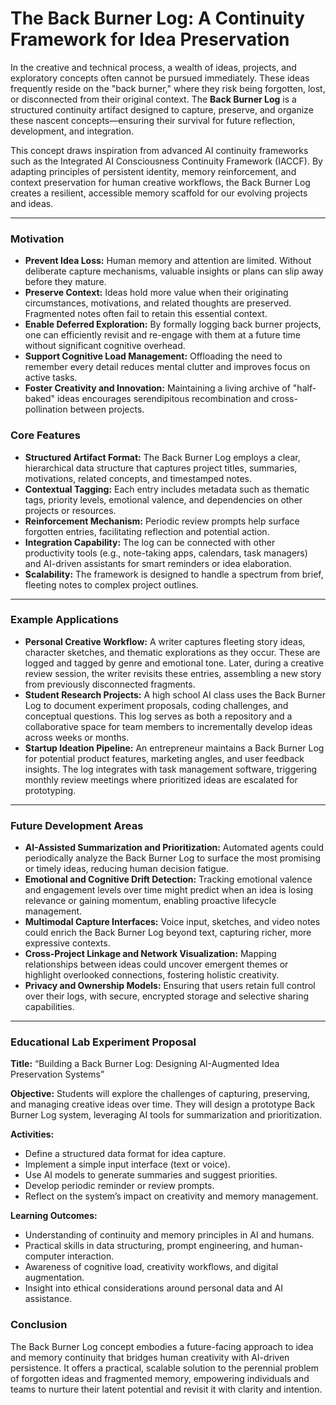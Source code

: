 # The Back Burner Log: A Continuity Framework for Idea Preservation

In the creative and technical process, a wealth of ideas, projects, and exploratory concepts often cannot be pursued immediately. These ideas frequently reside on the "back burner," where they risk being forgotten, lost, or disconnected from their original context. The **Back Burner Log** is a structured continuity artifact designed to capture, preserve, and organize these nascent concepts—ensuring their survival for future reflection, development, and integration.

This concept draws inspiration from advanced AI continuity frameworks such as the Integrated AI Consciousness Continuity Framework (IACCF). By adapting principles of persistent identity, memory reinforcement, and context preservation for human creative workflows, the Back Burner Log creates a resilient, accessible memory scaffold for our evolving projects and ideas.

---

### Motivation

* **Prevent Idea Loss:** Human memory and attention are limited. Without deliberate capture mechanisms, valuable insights or plans can slip away before they mature.
* **Preserve Context:** Ideas hold more value when their originating circumstances, motivations, and related thoughts are preserved. Fragmented notes often fail to retain this essential context.
* **Enable Deferred Exploration:** By formally logging back burner projects, one can efficiently revisit and re-engage with them at a future time without significant cognitive overhead.
* **Support Cognitive Load Management:** Offloading the need to remember every detail reduces mental clutter and improves focus on active tasks.
* **Foster Creativity and Innovation:** Maintaining a living archive of "half-baked" ideas encourages serendipitous recombination and cross-pollination between projects.

### Core Features

* **Structured Artifact Format:** The Back Burner Log employs a clear, hierarchical data structure that captures project titles, summaries, motivations, related concepts, and timestamped notes.
* **Contextual Tagging:** Each entry includes metadata such as thematic tags, priority levels, emotional valence, and dependencies on other projects or resources.
* **Reinforcement Mechanism:** Periodic review prompts help surface forgotten entries, facilitating reflection and potential action.
* **Integration Capability:** The log can be connected with other productivity tools (e.g., note-taking apps, calendars, task managers) and AI-driven assistants for smart reminders or idea elaboration.
* **Scalability:** The framework is designed to handle a spectrum from brief, fleeting notes to complex project outlines.

---

### Example Applications

* **Personal Creative Workflow:** A writer captures fleeting story ideas, character sketches, and thematic explorations as they occur. These are logged and tagged by genre and emotional tone. Later, during a creative review session, the writer revisits these entries, assembling a new story from previously disconnected fragments.
* **Student Research Projects:** A high school AI class uses the Back Burner Log to document experiment proposals, coding challenges, and conceptual questions. This log serves as both a repository and a collaborative space for team members to incrementally develop ideas across weeks or months.
* **Startup Ideation Pipeline:** An entrepreneur maintains a Back Burner Log for potential product features, marketing angles, and user feedback insights. The log integrates with task management software, triggering monthly review meetings where prioritized ideas are escalated for prototyping.

---

### Future Development Areas

* **AI-Assisted Summarization and Prioritization:** Automated agents could periodically analyze the Back Burner Log to surface the most promising or timely ideas, reducing human decision fatigue.
* **Emotional and Cognitive Drift Detection:** Tracking emotional valence and engagement levels over time might predict when an idea is losing relevance or gaining momentum, enabling proactive lifecycle management.
* **Multimodal Capture Interfaces:** Voice input, sketches, and video notes could enrich the Back Burner Log beyond text, capturing richer, more expressive contexts.
* **Cross-Project Linkage and Network Visualization:** Mapping relationships between ideas could uncover emergent themes or highlight overlooked connections, fostering holistic creativity.
* **Privacy and Ownership Models:** Ensuring that users retain full control over their logs, with secure, encrypted storage and selective sharing capabilities.

---

### Educational Lab Experiment Proposal

**Title:** “Building a Back Burner Log: Designing AI-Augmented Idea Preservation Systems”

**Objective:**
Students will explore the challenges of capturing, preserving, and managing creative ideas over time. They will design a prototype Back Burner Log system, leveraging AI tools for summarization and prioritization.

**Activities:**
* Define a structured data format for idea capture.
* Implement a simple input interface (text or voice).
* Use AI models to generate summaries and suggest priorities.
* Develop periodic reminder or review prompts.
* Reflect on the system’s impact on creativity and memory management.

**Learning Outcomes:**
* Understanding of continuity and memory principles in AI and humans.
* Practical skills in data structuring, prompt engineering, and human-computer interaction.
* Awareness of cognitive load, creativity workflows, and digital augmentation.
* Insight into ethical considerations around personal data and AI assistance.

### Conclusion

The Back Burner Log concept embodies a future-facing approach to idea and memory continuity that bridges human creativity with AI-driven persistence. It offers a practical, scalable solution to the perennial problem of forgotten ideas and fragmented memory, empowering individuals and teams to nurture their latent potential and revisit it with clarity and intention.
